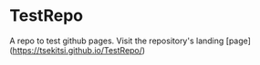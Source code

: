 # TestRepo
A repo to test github pages.
Visit the repository's landing [page]
(https://tsekitsi.github.io/TestRepo/)
